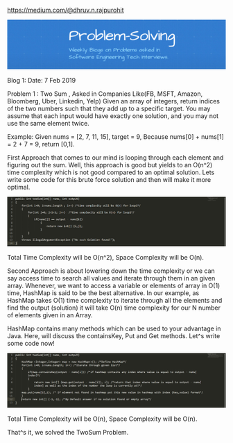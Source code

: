 https://medium.com/@dhruv.n.rajpurohit

<img src ="Capture.PNG">

Blog 1: Date: 7 Feb 2019

Problem 1 : Two Sum , Asked in Companies Like(FB, MSFT, Amazon, Bloomberg, Uber, Linkedin, Yelp)
Given an array of integers, return indices of the two numbers such that they add up to a specific target.
You may assume that each input would have exactly one solution, and you may not use the same element twice.

Example: Given nums = [2, 7, 11, 15], target = 9, Because nums[0] + nums[1] = 2 + 7 = 9, return [0,1].

First Approach that comes to our mind is looping through each element and figuring out the sum. Well, this approach is good but yields to an O(n^2) time complexity which is not good compared to an optimal solution. Lets write some code for this brute force solution and then will make it more optimal.

<img src="Blog/P1A1.PNG">

Total Time Complexity will be O(n^2), Space Complexity will be O(n).

Second Approach is about lowering down the time complexity or we can say access time to search all values and iterate through them in an given array. Whenever, we want to access a variable or elements of array in O(1) time, HashMap is said to be the best alternative. In our example, as HashMap takes O(1) time complexity to iterate through all the elements and find the output (solution) it will take O(n) time complexity for our N number of elements given in an Array.

HashMap contains many methods which can be used to your advantage in Java. Here, will discuss the containsKey, Put and Get methods.
Let^s write some code now!

<img src="Blog/P1A2.PNG">

Total Time Complexity will be O(n), Space Complexity will be O(n).

That^s it, we solved the TwoSum Problem.
